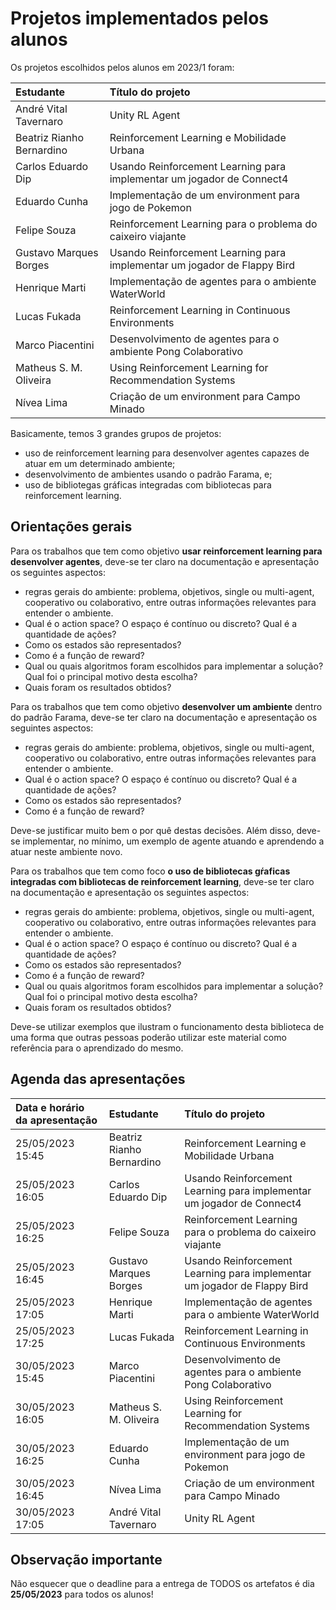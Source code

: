 # Projetos implementados pelos alunos

Os projetos escolhidos pelos alunos em 2023/1 foram: 

| Estudante | Título do projeto |
|:----------|:------------------|
|André Vital Tavernaro| Unity RL Agent |
|Beatriz Rianho Bernardino| Reinforcement Learning e Mobilidade Urbana|
|Carlos Eduardo Dip| Usando Reinforcement Learning para implementar um jogador de Connect4|
|Eduardo Cunha| Implementação de um environment para jogo de Pokemon| 
|Felipe Souza | Reinforcement Learning para o problema do caixeiro viajante|
|Gustavo Marques Borges| Usando Reinforcement Learning para implementar um jogador de Flappy Bird|
|Henrique Marti | Implementação de agentes para o ambiente WaterWorld|
|Lucas Fukada | Reinforcement Learning in Continuous Environments|
|Marco Piacentini| Desenvolvimento de agentes para o ambiente Pong Colaborativo|
|Matheus S. M. Oliveira| Using Reinforcement Learning for Recommendation Systems|
|Nívea Lima | Criação de um environment para Campo Minado|

Basicamente, temos 3 grandes grupos de projetos: 

* uso de reinforcement learning para desenvolver agentes capazes de atuar em um determinado ambiente;
* desenvolvimento de ambientes usando o padrão Farama, e;
* uso de bibliotegas gráficas integradas com bibliotecas para reinforcement learning. 

## Orientações gerais

Para os trabalhos que tem como objetivo **usar reinforcement learning para desenvolver agentes**, deve-se ter claro na documentação e apresentação os seguintes aspectos: 

* regras gerais do ambiente: problema, objetivos, single ou multi-agent, cooperativo ou colaborativo, entre outras informações relevantes para entender o ambiente.
* Qual é o action space? O espaço é contínuo ou discreto? Qual é a quantidade de ações? 
* Como os estados são representados? 
* Como é a função de reward? 
* Qual ou quais algoritmos foram escolhidos para implementar a solução? Qual foi o principal motivo desta escolha?
* Quais foram os resultados obtidos? 

Para os trabalhos que tem como objetivo **desenvolver um ambiente** dentro do padrão Farama, deve-se ter claro na documentação e apresentação os seguintes aspectos: 

* regras gerais do ambiente: problema, objetivos, single ou multi-agent, cooperativo ou colaborativo, entre outras informações relevantes para entender o ambiente.
* Qual é o action space? O espaço é contínuo ou discreto? Qual é a quantidade de ações? 
* Como os estados são representados? 
* Como é a função de reward?

Deve-se justificar muito bem o por quê destas decisões. Além disso, deve-se implementar, no mínimo, um exemplo de agente atuando e aprendendo a atuar neste ambiente novo. 

Para os trabalhos que tem como foco **o uso de bibliotecas gŕaficas integradas com bibliotecas de reinforcement learning**, deve-se ter claro na documentação e apresentação os seguintes aspectos: 

* regras gerais do ambiente: problema, objetivos, single ou multi-agent, cooperativo ou colaborativo, entre outras informações relevantes para entender o ambiente.
* Qual é o action space? O espaço é contínuo ou discreto? Qual é a quantidade de ações? 
* Como os estados são representados? 
* Como é a função de reward? 
* Qual ou quais algoritmos foram escolhidos para implementar a solução? Qual foi o principal motivo desta escolha?
* Quais foram os resultados obtidos? 

Deve-se utilizar exemplos que ilustram o funcionamento desta biblioteca de uma forma que outras pessoas poderão utilizar este material como referência para o aprendizado do mesmo. 

## Agenda das apresentações

|Data e horário da apresentação | Estudante | Título do projeto |
|:----------|:----------|:------------------|
|25/05/2023 15:45   |Beatriz Rianho Bernardino| Reinforcement Learning e Mobilidade Urbana|
|25/05/2023 16:05   |Carlos Eduardo Dip| Usando Reinforcement Learning para implementar um jogador de Connect4|
|25/05/2023 16:25   |Felipe Souza | Reinforcement Learning para o problema do caixeiro viajante|
|25/05/2023 16:45   |Gustavo Marques Borges| Usando Reinforcement Learning para implementar um jogador de Flappy Bird|
|25/05/2023 17:05   |Henrique Marti | Implementação de agentes para o ambiente WaterWorld|
|25/05/2023 17:25   |Lucas Fukada | Reinforcement Learning in Continuous Environments|
|30/05/2023 15:45   |Marco Piacentini| Desenvolvimento de agentes para o ambiente Pong Colaborativo|
|30/05/2023 16:05   |Matheus S. M. Oliveira| Using Reinforcement Learning for Recommendation Systems|
|30/05/2023 16:25   |Eduardo Cunha| Implementação de um environment para jogo de Pokemon|
|30/05/2023 16:45   |Nívea Lima | Criação de um environment para Campo Minado|
|30/05/2023 17:05   |André Vital Tavernaro| Unity RL Agent |

## Observação importante

Não esquecer que o deadline para a entrega de TODOS os artefatos é dia **25/05/2023** para todos os alunos!